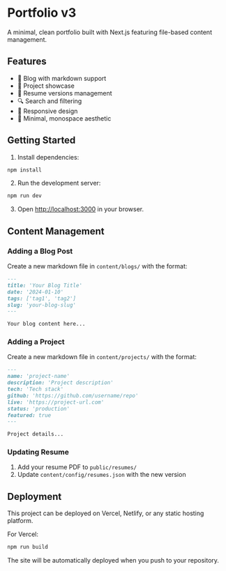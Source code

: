 # Portfolio v3

A minimal, clean portfolio built with Next.js featuring file-based content management.

## Features

- 📝 Blog with markdown support
- 🚀 Project showcase
- 📄 Resume versions management
- 🔍 Search and filtering
- 📱 Responsive design
- 🎨 Minimal, monospace aesthetic

## Getting Started

1. Install dependencies:

```bash
npm install
```

2. Run the development server:

```bash
npm run dev
```

3. Open [http://localhost:3000](http://localhost:3000) in your browser.

## Content Management

### Adding a Blog Post

Create a new markdown file in `content/blogs/` with the format:

```markdown
---
title: 'Your Blog Title'
date: '2024-01-10'
tags: ['tag1', 'tag2']
slug: 'your-blog-slug'
---

Your blog content here...
```

### Adding a Project

Create a new markdown file in `content/projects/` with the format:

```markdown
---
name: 'project-name'
description: 'Project description'
tech: 'Tech stack'
github: 'https://github.com/username/repo'
live: 'https://project-url.com'
status: 'production'
featured: true
---

Project details...
```

### Updating Resume

1. Add your resume PDF to `public/resumes/`
2. Update `content/config/resumes.json` with the new version

## Deployment

This project can be deployed on Vercel, Netlify, or any static hosting platform.

For Vercel:

```bash
npm run build
```

The site will be automatically deployed when you push to your repository.
